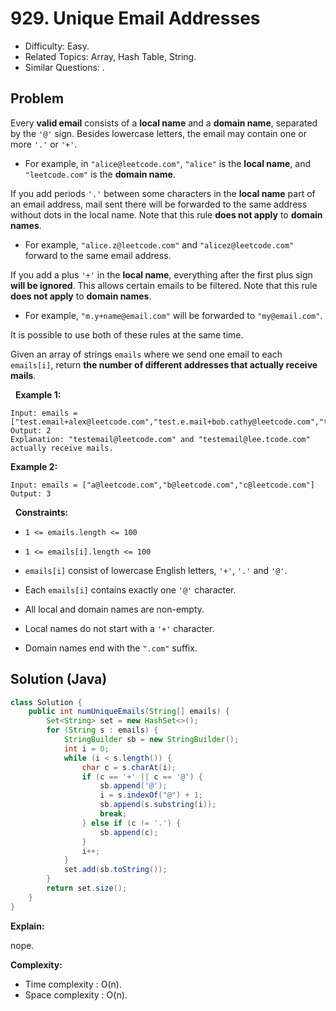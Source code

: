 # 929. Unique Email Addresses

- Difficulty: Easy.
- Related Topics: Array, Hash Table, String.
- Similar Questions: .

## Problem

Every **valid email** consists of a **local name** and a **domain name**, separated by the ```'@'``` sign. Besides lowercase letters, the email may contain one or more ```'.'``` or ```'+'```.


	
- For example, in ```"alice@leetcode.com"```, ```"alice"``` is the **local name**, and ```"leetcode.com"``` is the **domain name**.


If you add periods ```'.'``` between some characters in the **local name** part of an email address, mail sent there will be forwarded to the same address without dots in the local name. Note that this rule **does not apply** to **domain names**.


	
- For example, ```"alice.z@leetcode.com"``` and ```"alicez@leetcode.com"``` forward to the same email address.


If you add a plus ```'+'``` in the **local name**, everything after the first plus sign **will be ignored**. This allows certain emails to be filtered. Note that this rule **does not apply** to **domain names**.


	
- For example, ```"m.y+name@email.com"``` will be forwarded to ```"my@email.com"```.


It is possible to use both of these rules at the same time.

Given an array of strings ```emails``` where we send one email to each ```emails[i]```, return **the number of different addresses that actually receive mails**.

 
**Example 1:**

```
Input: emails = ["test.email+alex@leetcode.com","test.e.mail+bob.cathy@leetcode.com","testemail+david@lee.tcode.com"]
Output: 2
Explanation: "testemail@leetcode.com" and "testemail@lee.tcode.com" actually receive mails.
```

**Example 2:**

```
Input: emails = ["a@leetcode.com","b@leetcode.com","c@leetcode.com"]
Output: 3
```

 
**Constraints:**


	
- ```1 <= emails.length <= 100```
	
- ```1 <= emails[i].length <= 100```
	
- ```emails[i]``` consist of lowercase English letters, ```'+'```, ```'.'``` and ```'@'```.
	
- Each ```emails[i]``` contains exactly one ```'@'``` character.
	
- All local and domain names are non-empty.
	
- Local names do not start with a ```'+'``` character.
	
- Domain names end with the ```".com"``` suffix.



## Solution (Java)

```java
class Solution {
    public int numUniqueEmails(String[] emails) {
        Set<String> set = new HashSet<>();
        for (String s : emails) {
            StringBuilder sb = new StringBuilder();
            int i = 0;
            while (i < s.length()) {
                char c = s.charAt(i);
                if (c == '+' || c == '@') {
                    sb.append('@');
                    i = s.indexOf("@") + 1;
                    sb.append(s.substring(i));
                    break;
                } else if (c != '.') {
                    sb.append(c);
                }
                i++;
            }
            set.add(sb.toString());
        }
        return set.size();
    }
}
```

**Explain:**

nope.

**Complexity:**

* Time complexity : O(n).
* Space complexity : O(n).
